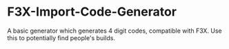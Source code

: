 # F3X-Import-Code-Generator
A basic generator which generates 4 digit codes, compatible with F3X. Use this to potentially find people's builds.

